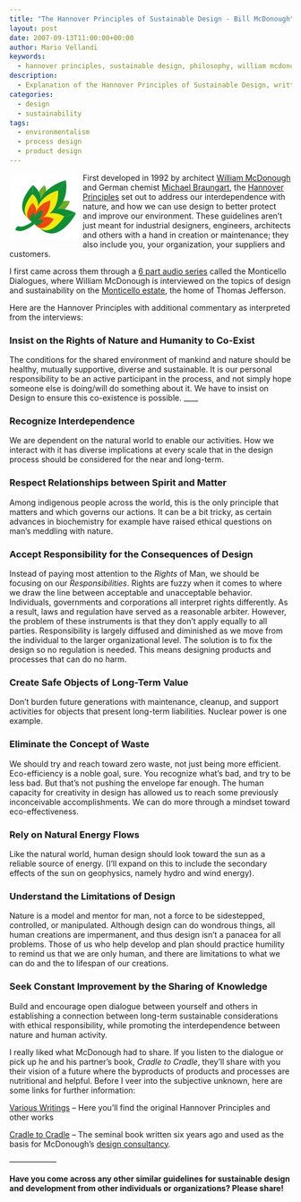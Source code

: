 ```yaml
---
title: "The Hannover Principles of Sustainable Design - Bill McDonough"
layout: post
date: 2007-09-13T11:00:00+00:00
author: Mario Vellandi
keywords:
  - hannover principles, sustainable design, philosophy, william mcdonough, michael braungart, earth, cradle to cradle, social values, green society, environment, process design
description:
  - Explanation of the Hannover Principles of Sustainable Design, written by William McDonough and Michael Braungart. These are classic principles for wise design
categories:
  - design
  - sustainability
tags:
  - environmentalism
  - process design
  - product design
---
```

<img src="/images/2008/sustainableleaf-sm1.jpg" alt="a leaf" hspace="5" vspace="5" align="left" />First developed in 1992 by architect [William McDonough](http://www.mcdonough.com/ "william mcdonough's website") and German chemist [Michael Braungart](http://en.wikipedia.org/wiki/Michael_Braungart "wikipedia article on Michael Braungart"), the [Hannover Principles](http://en.wikipedia.org/wiki/Hannover_Principles "wikipedia article on the Hannover Principles") set out to address our interdependence with nature, and how we can use design to better protect and improve our environment. These guidelines aren&#8217;t just meant for industrial designers, engineers, architects and others with a hand in creation or maintenance; they also include you, your organization, your suppliers and customers.

I first came across them through a [6 part audio series](http://www.ndbroadcasting.org/search.php?q=monticello "the monticello dialogues from new dimensions media") called the Monticello Dialogues, where William McDonough is interviewed on the topics of design and sustainability on the [Monticello estate](http://en.wikipedia.org/wiki/Monticello "wikipedia article on monticello"), the home of Thomas Jefferson.

Here are the Hannover Principles with additional commentary as interpreted from the interviews:

### Insist on the Rights of Nature and Humanity to Co-Exist

The conditions for the shared environment of mankind and nature should be healthy, mutually supportive, diverse and sustainable. It is our personal responsibility to be an active participant in the process, and not simply hope someone else is doing/will do something about it. We have to insist on Design to ensure this co-existence is possible. ____

### Recognize Interdependence

We are dependent on the natural world to enable our activities. How we interact with it has diverse implications at every scale that in the design process should be considered for the near and long-term.

### Respect Relationships between Spirit and Matter

Among indigenous people across the world, this is the only principle that matters and which governs our actions. It can be a bit tricky, as certain advances in biochemistry for example have raised ethical questions on man&#8217;s meddling with nature.

### Accept Responsibility for the Consequences of Design

Instead of paying most attention to the _Rights_ of Man, we should be focusing on our _Responsibilities_. Rights are fuzzy when it comes to where we draw the line between acceptable and unacceptable behavior. Individuals, governments and corporations all interpret rights differently. As a result, laws and regulation have served as a reasonable arbiter. However, the problem of these instruments is that they don&#8217;t apply equally to all parties. Responsibility is largely diffused and diminished as we move from the individual to the larger organizational level. The solution is to fix the design so no regulation is needed. This means designing products and processes that can do no harm.

### Create Safe Objects of Long-Term Value

Don&#8217;t burden future generations with maintenance, cleanup, and support activities for objects that present long-term liabilities. Nuclear power is one example.

### Eliminate the Concept of Waste

We should try and reach toward zero waste, not just being more efficient. Eco-efficiency is a noble goal, sure. You recognize what&#8217;s bad, and try to be less bad. But that&#8217;s not pushing the envelope far enough. The human capacity for creativity in design has allowed us to reach some previously inconceivable accomplishments. We can do more through a mindset toward eco-effectiveness.

### Rely on Natural Energy Flows

Like the natural world, human design should look toward the sun as a reliable source of energy. (I&#8217;ll expand on this to include the secondary effects of the sun on geophysics, namely hydro and wind energy).

### Understand the Limitations of Design

Nature is a model and mentor for man, not a force to be sidestepped, controlled, or manipulated. Although design can do wondrous things, all human creations are impermanent, and thus design isn&#8217;t a panacea for all problems. Those of us who help develop and plan should practice humility to remind us that we are only human, and there are limitations to what we can do and the to lifespan of our creations.

### Seek Constant Improvement by the Sharing of Knowledge

Build and encourage open dialogue between yourself and others in establishing a connection between long-term sustainable considerations with ethical responsibility, while promoting the interdependence between nature and human activity.

I really liked what McDonough had to share. If you listen to the dialogue or pick up he and his partner&#8217;s book, _Cradle to Cradle_, they&#8217;ll share with you their vision of a future where the byproducts of products and processes are nutritional and helpful. Before I veer into the subjective unknown, here are some links for further information:

[Various Writings](http://www.mcdonough.com/writings.htm "writings from William McDonough's website") &#8211; Here you&#8217;ll find the original Hannover Principles and other works

[Cradle to Cradle](http://www.amazon.com/Cradle-Remaking-Way-Make-Things/dp/0865475873/ref=pd_bbs_sr_1/002-0175513-9105663?ie=UTF8&s=books&qid=1189711359&sr=8-1) &#8211; The seminal book written six years ago and used as the basis for McDonough&#8217;s [design consultancy](http://www.mbdc.com "MBDC sustainable design firm website").

&#8212;&#8212;&#8212;&#8212;&#8212;&#8212;

**Have you come across any other similar guidelines for sustainable design and development from other individuals or organizations? Please share!**
